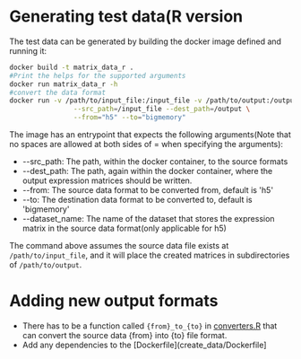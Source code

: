 # Generating test data(R version

The test data can be generated by building the docker image defined and running it:

```bash
docker build -t matrix_data_r .
#Print the helps for the supported arguments
docker run matrix_data_r -h
#convert the data format
docker run -v /path/to/input_file:/input_file -v /path/to/output:/output matrix_data_r \
                --src_path=/input_file --dest_path=/output \
                --from="h5" --to="bigmemory"
```

The image has an entrypoint that expects the following arguments(Note that no spaces are allowed at both sides of = when specifying the arguments):
- --src_path: The path, within the docker container, to the source formats
- --dest_path: The path, again within the docker container, where the output expression matrices should be written.
- --from: The source data format to be converted from, default is 'h5'
- --to: The destination data format to be converted to, default is 'bigmemory'
- --dataset_name: The name of the dataset that stores the expression matrix in the source data format(only applicable for h5)


The command above assumes the source data file exists at `/path/to/input_file`, and it will place the created matrices in subdirectories of `/path/to/output`.


# Adding new output formats

- There has to be a function called `{from}_to_{to}` in [converters.R](converters.R) that can convert the source data {from} into {to} file format.
- Add any dependencies to the [Dockerfile](create_data/Dockerfile]

